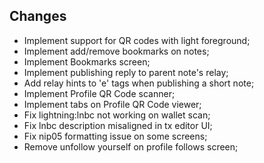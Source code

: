 ## Changes
- Implement support for QR codes with light foreground; 
- Implement add/remove bookmarks on notes;
- Implement Bookmarks screen;
- Implement publishing reply to parent note's relay;
- Add relay hints to 'e' tags when publishing a short note;
- Implement Profile QR Code scanner;
- Implement tabs on Profile QR Code viewer;
- Fix lightning:lnbc not working on wallet scan;
- Fix lnbc description misaligned in tx editor UI;
- Fix nip05 formatting issue on some screens;
- Remove unfollow yourself on profile follows screen;